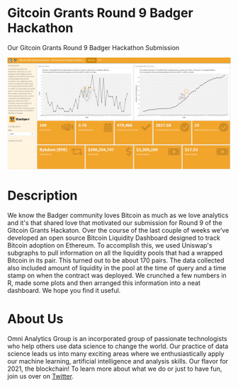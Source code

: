 # Gitcoin Grants Round 9 Badger Hackathon

Our Gitcoin Grants Round 9 Badger Hackathon Submission

<a href="https://crypto.omnianalytics.io/apps/git-9-badger-hack/" target="_blank"><img src="images/screenshot.png"/></a>

# Description

We know the Badger community loves Bitcoin as much as we love analytics and it's that shared love that motivated our submission for Round 9 of the Gitcoin Grants Hackaton.  Over the course of the last couple of weeks we've developed an open source Bitcoin Liquidity Dashboard designed to track Bitcoin adoption on Ethereum.  To accomplish this, we used Uniswap's subgraphs to pull information on all the liquidity pools that had a wrapped Bitcoin in its pair. This turned out to be about 170 pairs. The data collected also included amount of liquidity in the pool at the time of query and a time stamp on when the contract was deployed.  We crunched a few numbers in R, made some plots and then arranged this information into a neat dashboard. We hope you find it useful.

# About Us

Omni Analytics Group is an incorporated group of passionate technologists who help others use data science to change the world. Our practice of data science leads us into many exciting areas where we enthusiastically apply our machine learning, artificial intelligence and analysis skills. Our flavor for 2021, the blockchain! To learn more about what we do or just to have fun, join us over on [Twitter](https://twitter.com/OmniAnalytics).
